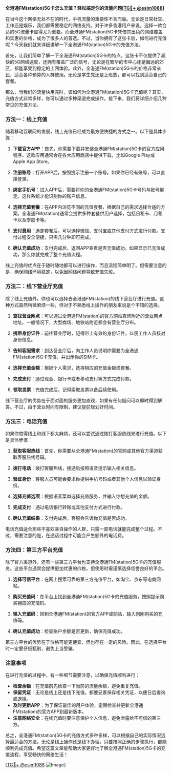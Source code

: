 **全港通FM(station)5G卡怎么充值？轻松搞定你的流量问题[[TG💪+ @esim1088](https://t.me/s/esim1088)]**

在当今这个网络无处不在的时代，手机流量的重要性不言而喻。无论是日常社交、工作还是娱乐，我们都需要稳定的网络支持。对于许多香港用户来说，选择一款合适的5G流量卡显得尤为重要。而全港通FM(station)5G卡凭借其出色的网络覆盖和实惠的价格，成为了很多人的首选。不过，当你拥有了这张卡后，如何进行充值呢？今天我们就来详细讲解一下全港通FM(station)5G卡的充值方法。

首先，让我们简单了解一下全港通FM(station)5G卡的特点。这张卡不仅提供了超快的5G网络速度，还拥有覆盖广泛的信号，无论是在繁华的市中心还是偏远的郊区，都能享受到稳定的上网体验。此外，全港通FM(station)5G卡的价格非常亲民，适合各种预算的人群使用。无论是学生党还是上班族，都可以找到适合自己的套餐。

那么，当我们的流量快用完时，该如何为全港通FM(station)5G卡充值呢？其实，充值方式非常多样，你可以通过多种渠道完成操作。接下来，我们将详细介绍几种常见的充值方法。

### 方法一：线上充值

随着移动互联网的发展，线上充值已经成为最方便快捷的方式之一。以下是具体步骤：

1. **下载官方APP**：首先，你需要下载并安装全港通FM(station)5G卡的官方应用程序。这款应用通常会在各大应用商店中提供下载，比如Google Play或Apple App Store。

2. **注册账号**：打开APP后，按照提示注册一个账号。如果你已经有账号，可以直接登录。

3. **绑定手机号**：进入APP后，需要将你的全港通FM(station)5G卡号码与账号绑定。这样系统才能识别你的账户信息。

4. **选择充值套餐**：在APP内浏览不同的充值套餐，根据自己的需求选择合适的方案。全港通FM(station)通常会提供多种套餐供用户选择，包括日租卡、月租卡以及季度卡等。

5. **支付费用**：选定套餐后，可以选择微信、支付宝或其他支付方式进行付款。支付过程安全便捷，只需几分钟即可完成。

6. **确认充值成功**：支付完成后，返回APP查看是否充值成功。如果显示已充值成功，那么你就完成了整个充值流程。

线上充值的优点在于随时随地都可以进行操作，而且流程简单明了。但需要注意的是，确保网络环境稳定，以免因网络问题导致充值失败。

### 方法二：线下营业厅充值

除了线上充值外，你也可以选择去全港通FM(station)的线下营业厅进行充值。这种方式虽然稍微麻烦一些，但对于不熟悉线上操作的朋友来说是个不错的选择。

1. **查找营业网点**：可以通过全港通FM(station)的官方网站查询附近的营业网点地址。一般情况下，大型商场、地铁站附近都会有营业厅分布。

2. **携带身份证件**：前往营业厅时，记得带上有效的身份证件，以便工作人员核对身份信息。

3. **告知客服需求**：到达营业厅后，向工作人员说明你需要为全港通FM(station)5G卡充值，并出示你的SIM卡。

4. **选择充值金额**：根据个人需求，选择相应的充值金额或套餐。

5. **完成支付**：通过现金、银行卡或者移动支付等方式完成付款。

6. **领取发票**：充值完成后，记得索取发票以备后续使用。

线下营业厅的优势在于面对面的服务更加直观，如果有任何疑问可以即时得到解答。不过，由于营业时间有限制，建议提前规划好时间。

### 方法三：电话充值

如果你觉得线上和线下都太麻烦，还可以尝试通过拨打客服热线来进行充值。以下是具体步骤：

1. **获取客服热线**：首先，你需要从全港通FM(station)的官网或其他官方渠道获取客服热线号码。

2. **拨打电话**：拨打客服热线，接通后按照语音提示输入相关信息。

3. **验证身份**：客服人员可能会要求你提供手机号码或者其他个人信息以验证身份。

4. **选择充值选项**：根据语音菜单选择充值服务，并输入你想充值的金额。

5. **完成支付**：通过电话银行转账或其他支付方式进行付款。

6. **确认充值结果**：支付完成后，客服会告诉你充值是否成功。

电话充值适合那些不喜欢亲自操作的人群，只需一部电话就能完成整个过程。不过，需要注意的是，在通话过程中可能会产生额外的电话费。

### 方法四：第三方平台充值

除了官方渠道外，还有一些第三方平台也支持全港通FM(station)5G卡的充值服务。这些平台通常会提供更加优惠的价格，但使用时需谨慎选择信誉良好的平台。

1. **选择可信平台**：在网上搜索可靠的第三方充值平台，如淘宝、京东等电商网站。

2. **购买充值码**：在平台上找到全港通FM(station)5G卡的充值服务，按照提示购买相应的充值码。

3. **输入充值码**：回到全港通FM(station)的官方APP或网站，输入刚刚购买的充值码。

4. **确认充值成功**：检查账户余额是否更新，确保充值成功。

第三方平台的优势在于价格可能更便宜，但也存在一定的风险。因此，在选择平台时一定要仔细甄别，避免上当受骗。

### 注意事项

在进行充值的过程中，有一些细节需要注意，以确保充值顺利进行：

- **检查余额**：在充值前先检查一下当前的流量余额，避免重复充值。
- **保留凭证**：无论是线上还是线下充值，都要妥善保存相关凭证，以便日后查询或退换。
- **及时更新APP**：为了保证最佳的用户体验，定期检查并更新全港通FM(station)的官方APP到最新版本。
- **注意网络安全**：在线充值时要注意保护个人信息，避免泄露给不可信的第三方。

总之，全港通FM(station)5G卡的充值方式多种多样，可以根据自己的实际情况选择最适合的方法。无论是线上操作还是线下办理，只要按照正确的步骤执行，都能顺利完成充值。希望这篇文章能帮助大家更好地了解全港通FM(station)5G卡的充值流程，享受畅快的网络生活！

[[TG💪+ @esim1088](https://t.me/s/esim1088) ![Image](https://i.postimg.cc/4NQfJmqS/Snipaste-2025-05-13-00-14-12.png)]